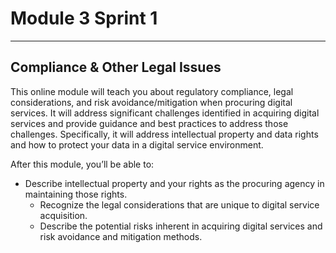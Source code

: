 # Module 3 Sprint 1

---

## Compliance & Other Legal Issues

This online module will teach you about regulatory compliance, legal considerations, and risk avoidance/mitigation when procuring digital services. It will address significant challenges identified in acquiring digital services and provide guidance and best practices to address those challenges. Specifically, it will address intellectual property and data rights and how to protect your data in a digital service environment.

After this module, you’ll be able to:

* Describe intellectual property and your rights as the procuring agency in maintaining those rights.  
  * Recognize the legal considerations that are unique to digital service acquisition.  
  * Describe the potential risks inherent in acquiring digital services and risk avoidance and mitigation methods.


